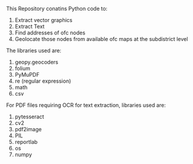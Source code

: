 This Repository conatins Python code to:
1. Extract vector graphics
2. Extract Text
3. Find addresses of ofc nodes
4. Geolocate those nodes
  from available ofc maps at the subdistrict level

The libraries used are:
1. geopy.geocoders
2. folium
3. PyMuPDF
4. re (regular expression)
5. math
6. csv

For PDF files requiring OCR for text extraction, libraries used are:
1. pytesseract
2. cv2
3. pdf2image
4. PIL
5. reportlab
6. os
7. numpy
